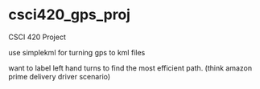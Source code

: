 # csci420_gps_proj

CSCI 420 Project

use simplekml for turning gps to kml files

want to label left hand turns to find the most efficient path. (think amazon prime delivery driver scenario)
